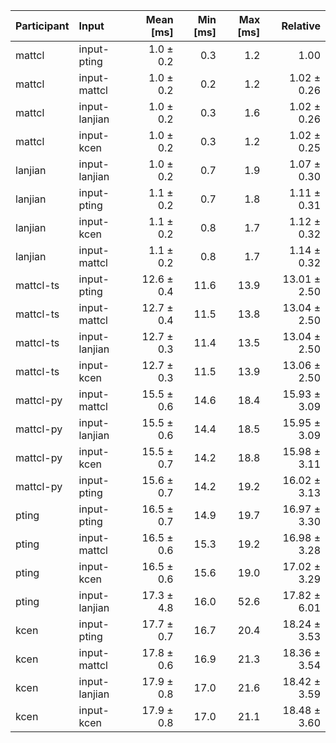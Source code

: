 | Participant | Input | Mean [ms] | Min [ms] | Max [ms] | Relative |
|:---|:---|---:|---:|---:|---:|
| mattcl | input-pting | 1.0 ± 0.2 | 0.3 | 1.2 | 1.00 |
| mattcl | input-mattcl | 1.0 ± 0.2 | 0.2 | 1.2 | 1.02 ± 0.26 |
| mattcl | input-lanjian | 1.0 ± 0.2 | 0.3 | 1.6 | 1.02 ± 0.26 |
| mattcl | input-kcen | 1.0 ± 0.2 | 0.3 | 1.2 | 1.02 ± 0.25 |
| lanjian | input-lanjian | 1.0 ± 0.2 | 0.7 | 1.9 | 1.07 ± 0.30 |
| lanjian | input-pting | 1.1 ± 0.2 | 0.7 | 1.8 | 1.11 ± 0.31 |
| lanjian | input-kcen | 1.1 ± 0.2 | 0.8 | 1.7 | 1.12 ± 0.32 |
| lanjian | input-mattcl | 1.1 ± 0.2 | 0.8 | 1.7 | 1.14 ± 0.32 |
| mattcl-ts | input-pting | 12.6 ± 0.4 | 11.6 | 13.9 | 13.01 ± 2.50 |
| mattcl-ts | input-mattcl | 12.7 ± 0.4 | 11.5 | 13.8 | 13.04 ± 2.50 |
| mattcl-ts | input-lanjian | 12.7 ± 0.3 | 11.4 | 13.5 | 13.04 ± 2.50 |
| mattcl-ts | input-kcen | 12.7 ± 0.3 | 11.5 | 13.9 | 13.06 ± 2.50 |
| mattcl-py | input-mattcl | 15.5 ± 0.6 | 14.6 | 18.4 | 15.93 ± 3.09 |
| mattcl-py | input-lanjian | 15.5 ± 0.6 | 14.4 | 18.5 | 15.95 ± 3.09 |
| mattcl-py | input-kcen | 15.5 ± 0.7 | 14.2 | 18.8 | 15.98 ± 3.11 |
| mattcl-py | input-pting | 15.6 ± 0.7 | 14.2 | 19.2 | 16.02 ± 3.13 |
| pting | input-pting | 16.5 ± 0.7 | 14.9 | 19.7 | 16.97 ± 3.30 |
| pting | input-mattcl | 16.5 ± 0.6 | 15.3 | 19.2 | 16.98 ± 3.28 |
| pting | input-kcen | 16.5 ± 0.6 | 15.6 | 19.0 | 17.02 ± 3.29 |
| pting | input-lanjian | 17.3 ± 4.8 | 16.0 | 52.6 | 17.82 ± 6.01 |
| kcen | input-pting | 17.7 ± 0.7 | 16.7 | 20.4 | 18.24 ± 3.53 |
| kcen | input-mattcl | 17.8 ± 0.6 | 16.9 | 21.3 | 18.36 ± 3.54 |
| kcen | input-lanjian | 17.9 ± 0.8 | 17.0 | 21.6 | 18.42 ± 3.59 |
| kcen | input-kcen | 17.9 ± 0.8 | 17.0 | 21.1 | 18.48 ± 3.60 |
